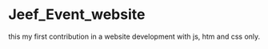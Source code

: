 # Jeef_Event_website
this my first contribution in a website development with js, htm and css only.
